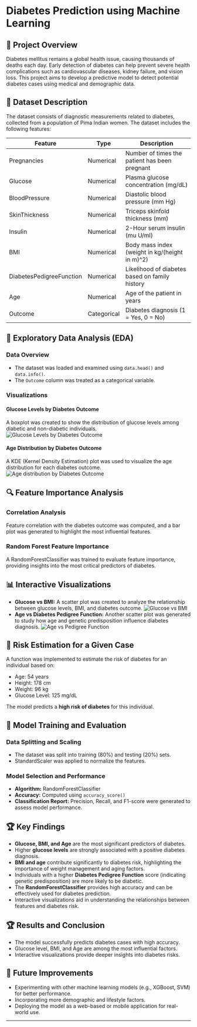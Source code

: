 # Diabetes Prediction using Machine Learning

## 📖 Project Overview

Diabetes mellitus remains a global health issue, causing thousands of deaths each day. Early detection of diabetes can help prevent severe health complications such as cardiovascular diseases, kidney failure, and vision loss. This project aims to develop a predictive model to detect potential diabetes cases using medical and demographic data.

## 💾 Dataset Description

The dataset consists of diagnostic measurements related to diabetes, collected from a population of Pima Indian women. The dataset includes the following features:

| Feature                  | Type        | Description                                    |
| ------------------------ | ----------- | ---------------------------------------------- |
| Pregnancies              | Numerical   | Number of times the patient has been pregnant  |
| Glucose                  | Numerical   | Plasma glucose concentration (mg/dL)           |
| BloodPressure            | Numerical   | Diastolic blood pressure (mm Hg)               |
| SkinThickness            | Numerical   | Triceps skinfold thickness (mm)                |
| Insulin                  | Numerical   | 2-Hour serum insulin (mu U/ml)                 |
| BMI                      | Numerical   | Body mass index (weight in kg/(height in m)^2) |
| DiabetesPedigreeFunction | Numerical   | Likelihood of diabetes based on family history |
| Age                      | Numerical   | Age of the patient in years                    |
| Outcome                  | Categorical | Diabetes diagnosis (1 = Yes, 0 = No)           |

## 🧐 Exploratory Data Analysis (EDA)

### Data Overview

- The dataset was loaded and examined using `data.head()` and `data.info()`.
- The `Outcome` column was treated as a categorical variable.

### Visualizations

#### Glucose Levels by Diabetes Outcome

A boxplot was created to show the distribution of glucose levels among diabetic and non-diabetic individuals.
![Glucose Levels by Diabetes Outcome](https://github.com/lawren-ai/DiabetesPredictionUsingMachineLearning/blob/main/Glucose%20by%20Diabetes%20Outcome.png)


#### Age Distribution by Diabetes Outcome

A KDE (Kernel Density Estimation) plot was used to visualize the age distribution for each diabetes outcome.
![Age distribution by Diabetes Outcome](https://github.com/lawren-ai/DiabetesPredictionUsingMachineLearning/blob/main/Age%20Distribution%20by%20Diabetes%20Outcome.PNG)

## 🔍 Feature Importance Analysis

### Correlation Analysis

Feature correlation with the diabetes outcome was computed, and a bar plot was generated to highlight the most influential features.


### Random Forest Feature Importance

A RandomForestClassifier was trained to evaluate feature importance, providing insights into the most critical predictors of diabetes.

## 📊 Interactive Visualizations

- **Glucose vs BMI:** A scatter plot was created to analyze the relationship between glucose levels, BMI, and diabetes outcome.
  ![Glucose vs BMI](https://github.com/lawren-ai/DiabetesPredictionUsingMachineLearning/blob/main/Glucose%20vs%20BMI.PNG)
- **Age vs Diabetes Pedigree Function:** Another scatter plot was generated to study how age and genetic predisposition influence diabetes diagnosis.
  ![Age vs Pedigree Function](https://github.com/lawren-ai/DiabetesPredictionUsingMachineLearning/blob/main/Age%20vs%20Diabetes%20Pedigree%20Function.PNG)

## 🔮 Risk Estimation for a Given Case

A function was implemented to estimate the risk of diabetes for an individual based on:

- Age: 54 years
- Height: 178 cm
- Weight: 96 kg
- Glucose Level: 125 mg/dL

The model predicts a **high risk of diabetes** for this individual.

## 🤖 Model Training and Evaluation

### Data Splitting and Scaling

- The dataset was split into training (80%) and testing (20%) sets.
- StandardScaler was applied to normalize the features.

### Model Selection and Performance

- **Algorithm:** RandomForestClassifier
- **Accuracy:** Computed using `accuracy_score()`
- **Classification Report:** Precision, Recall, and F1-score were generated to assess model performance.

## 🏆 Key Findings

- **Glucose, BMI, and Age** are the most significant predictors of diabetes.
- Higher **glucose levels** are strongly associated with a positive diabetes diagnosis.
- **BMI and age** contribute significantly to diabetes risk, highlighting the importance of weight management and aging factors.
- Individuals with a higher **Diabetes Pedigree Function** score (indicating genetic predisposition) are more likely to be diabetic.
- The **RandomForestClassifier** provides high accuracy and can be effectively used for diabetes prediction.
- Interactive visualizations aid in understanding the relationships between features and diabetes risk.

## 🏆 Results and Conclusion

- The model successfully predicts diabetes cases with high accuracy.
- Glucose level, BMI, and Age are among the most influential factors.
- Interactive visualizations provide deeper insights into diabetes risks.

## 🚀 Future Improvements

- Experimenting with other machine learning models (e.g., XGBoost, SVM) for better performance.
- Incorporating more demographic and lifestyle factors.
- Deploying the model as a web-based or mobile application for real-world use.

---
